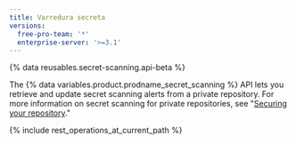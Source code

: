 ```yaml
---
title: Varredura secreta
versions:
  free-pro-team: '*'
  enterprise-server: '>=3.1'
---
```


{% data reusables.secret-scanning.api-beta %}

The {% data variables.product.prodname_secret_scanning %} API lets you retrieve and update secret scanning alerts from a private repository. For more information on secret scanning for private repositories, see "[Securing your repository](/github/administering-a-repository/securing-your-repository)."

{% include rest_operations_at_current_path %}
